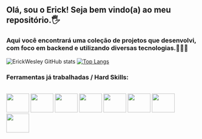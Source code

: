 ## Olá, sou o Erick! Seja bem vindo(a) ao meu repositório.🖐️
### Aqui você encontrará uma coleção de projetos que desenvolvi, com foco em backend e utilizando diversas tecnologias.👨🏽‍💻

![ErickWesley GitHub stats](https://github-readme-stats.vercel.app/api?username=ErickWesley&show_icons=true&theme=dracula)
[![Top Langs](https://github-readme-stats.vercel.app/api/top-langs/?username=ErickWesley&layout=compact&theme=dracula)](https://github.com/anuraghazra/github-readme-stats)



### Ferramentas já trabalhadas / Hard Skills:

<div style="display: inline_block"><br/>    
    <img height="50" width="60" src="https://cdn.jsdelivr.net/gh/devicons/devicon/icons/git/git-original.svg" />
    <img height="50" width="60" src="https://cdn.jsdelivr.net/gh/devicons/devicon/icons/java/java-original-wordmark.svg" />
    <img height="50" width="60" src="https://cdn.jsdelivr.net/gh/devicons/devicon/icons/spring/spring-original-wordmark.svg" />
    <img height="50" width="60" src="https://cdn.jsdelivr.net/gh/devicons/devicon/icons/mysql/mysql-original-wordmark.svg" />
    <img height="50" width="60" src="https://cdn.jsdelivr.net/gh/devicons/devicon/icons/mongodb/mongodb-original-wordmark.svg" />
    <img height="50" width="60" src="https://cdn.jsdelivr.net/gh/devicons/devicon/icons/postgresql/postgresql-original-wordmark.svg" />
    <img height="50" width="60" src="https://cdn.jsdelivr.net/gh/devicons/devicon/icons/heroku/heroku-plain-wordmark.svg" />
    <img height="50" width="60" src="https://cdn.jsdelivr.net/gh/devicons/devicon/icons/git/git-original-wordmark.svg" />
</div>
